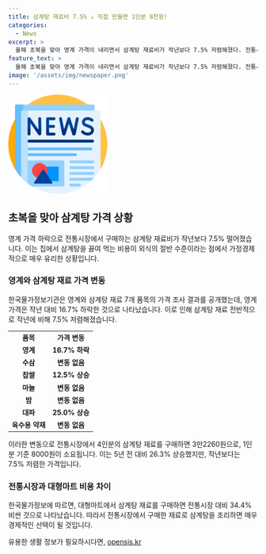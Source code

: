 ```yaml
---
title: 삼계탕 재료비 7.5% ↓ 직접 만들면 1인분 8천원!
categories:
  - News
excerpt: >
  올해 초복을 맞아 영계 가격이 내리면서 삼계탕 재료비가 작년보다 7.5% 저렴해졌다. 전통시장에서 구매하면 1인분 기준 8000∼1만원으로 외식의 절반 수준이며, 전문가격조사기관인 한국물가정보에 따르면 영계와 다양한 재료의 가격이 하락했다. 유통업계 관계자는 삼계탕용 영계 가격이 10% 이상 하락했다고 설명했으며, 대형마트와 슈퍼마켓에서의 재료 구매 비용은 전통시장 가격보다 각각 30.7%, 34.4% 비싸다. (153자)
feature_text: >
  올해 초복을 맞아 영계 가격이 내리면서 삼계탕 재료비가 작년보다 7.5% 저렴해졌다. 전통시장에서 구매하면 1인분 기준 8000∼1만원으로 외식의 절반 수준이며, 전문가격조사기관인 한국물가정보에 따르면 영계와 다양한 재료의 가격이 하락했다. 유통업계 관계자는 삼계탕용 영계 가격이 10% 이상 하락했다고 설명했으며, 대형마트와 슈퍼마켓에서의 재료 구매 비용은 전통시장 가격보다 각각 30.7%, 34.4% 비싸다. (153자)
image: '/assets/img/newspaper.png'
---
```


<p><img src="/assets/img/newspaper.png" alt="kimp 속보" /></p>

<h2 data-ke-size="size26">초복을 맞아 삼계탕 가격 상황</h2>

<p data-ke-size="size16">영계 가격 하락으로 전통시장에서 구매하는 삼계탕 재료비가 작년보다 7.5% 떨어졌습니다. 이는 집에서 삼계탕을 끓여 먹는 비용이 외식의 절반 수준이라는 점에서 가정경제적으로 매우 유리한 상황입니다.</p>

<h3>영계와 삼계탕 재료 가격 변동</h3>

<p data-ke-size="size16">한국물가정보기관은 영계와 삼계탕 재료 7개 품목의 가격 조사 결과를 공개했는데, 영계 가격은 작년 대비 16.7% 하락한 것으로 나타났습니다. 이로 인해 삼계탕 재료 전반적으로 작년에 비해 7.5% 저렴해졌습니다.</p>

<table>
  <tr>
    <td style="text-align: center; height: 17px;"><b>품목</b></td>
    <td style="text-align: center; height: 17px;"><b>가격 변동</b></td>
  </tr>
  <tr>
    <td style="text-align: center; height: 17px;"><b>영계</b></td>
    <td style="text-align: center; height: 17px;"><b>16.7% 하락</b></td>
  </tr>
  <tr>
    <td style="text-align: center; height: 17px;"><b>수삼</b></td>
    <td style="text-align: center; height: 17px;"><b>변동 없음</b></td>
  </tr>
  <tr>
    <td style="text-align: center; height: 17px;"><b>찹쌀</b></td>
    <td style="text-align: center; height: 17px;"><b>12.5% 상승</b></td>
  </tr>
  <tr>
    <td style="text-align: center; height: 17px;"><b>마늘</b></td>
    <td style="text-align: center; height: 17px;"><b>변동 없음</b></td>
  </tr>
  <tr>
    <td style="text-align: center; height: 17px;"><b>밤</b></td>
    <td style="text-align: center; height: 17px;"><b>변동 없음</b></td>
  </tr>
  <tr>
    <td style="text-align: center; height: 17px;"><b>대파</b></td>
    <td style="text-align: center; height: 17px;"><b>25.0% 상승</b></td>
  </tr>
  <tr>
    <td style="text-align: center; height: 17px;"><b>육수용 약재</b></td>
    <td style="text-align: center; height: 17px;"><b>변동 없음</b></td>
  </tr>
</table>

<p data-ke-size="size16">이러한 변동으로 전통시장에서 4인분의 삼계탕 재료를 구매하면 3만2260원으로, 1인분 기준 8000원이 소요됩니다. 이는 5년 전 대비 26.3% 상승했지만, 작년보다는 7.5% 저렴한 가격입니다. </p>

<h3>전통시장과 대형마트 비용 차이</h3>

<p data-ke-size="size16">한국물가정보에 따르면, 대형마트에서 삼계탕 재료를 구매하면 전통시장 대비 34.4% 비싼 것으로 나타났습니다. 따라서 전통시장에서 구매한 재료로 삼계탕을 조리하면 매우 경제적인 선택이 될 것입니다.</p>
유용한 생활 정보가 필요하시다면, <a href="https://opensis.kr" rel="dofollow">opensis.kr</a>


